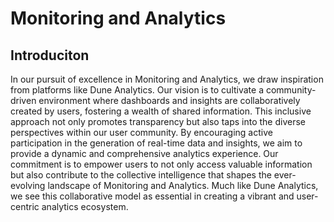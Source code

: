 # Monitoring and Analytics

## Introduciton

In our pursuit of excellence in Monitoring and Analytics, we draw inspiration from platforms like Dune Analytics. Our vision is to cultivate a community-driven environment where dashboards and insights are collaboratively created by users, fostering a wealth of shared information. This inclusive approach not only promotes transparency but also taps into the diverse perspectives within our user community. By encouraging active participation in the generation of real-time data and insights, we aim to provide a dynamic and comprehensive analytics experience. Our commitment is to empower users to not only access valuable information but also contribute to the collective intelligence that shapes the ever-evolving landscape of Monitoring and Analytics. Much like Dune Analytics, we see this collaborative model as essential in creating a vibrant and user-centric analytics ecosystem.
